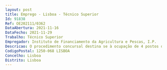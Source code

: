 ```yaml
--- 
layout: post
title: Emprego - Lisboa - Técnico Superior
Id: 91838
Ref: OE202111/0362
DataAbertura: 2021-11-16
DataFecho: 2021-11-29
Trabalho: Técnico Superior
Empregador: Instituto de Financiamento da Agricultura e Pescas, I.P.
Descricao: O procedimento concursal destina se à ocupação de 4 postos de trabalho no mapa de pessoal do IFAP, I.P. na modalidade de contrato de trabalho em funções públicas por tempo indeterminado, na carreira e categoria de técnico superior no Unidade de Gestão de Compras e Património, do Departamento de Administração e Gestão de Recursos (DGR UGCP) .Caracterização sumária das funções (em conformidade com o mapa de pessoal aprovado para 2021)  Desempenho de funções distribuídas pelas seguintes referências Ref.ªA  1 técnico superior, para o desempenho de funções no âmbito da contratação pública, incumbindo genericamente •	Planeamento das necessidades de aquisição de bens & serviços •	Elaboração de peças de procedimento •	Promover as ações necessárias conducentes à tramitação de processos de aquisição de bens e serviços •	Dirimir pronúncias, reclamações e impugnações apresentadas no decurso dos procedimentos.Ref.ªB   1 técnico superior, para desempenho de funções no âmbito da gestão patrimonial, incumbindo genericamente •	Planeamento das necessidades de manutenção de instalações e equipamentos de suporte (Elevadores, AVAC, Geradores e UPS) •	Elaboração de planos de manutenção preventiva e correctiva •	Promover as ações necessárias conducentes à tramitação de processos de aquisição de bens, serviços e empreitadas para as intervenções identificadas •	Definir condições técnicas e participar em júris de procedimentos de contratação pública •	Gerir os contratos de manutenção de instalações e equipamentos de suporte •	Acompanhar, monitorizar e validar as acções desenvolvidas pelas empresas responsáveis pela manutenção de instalações e equipamentos.Ref.ªC   1 técnico superior, para desempenho de funções no âmbito da gestão patrimonial, incumbindo genericamente •	Planeamento das necessidades de manutenção de equipamentos de comunicações, designadamente, equipamentos de comunicações móveis, fixos e multifunções •	Apoio ao utilizador dos equipamentos de comunicações móveis, fixos e multifunções •	Definir condições técnicas e participar em júris de procedimentos de contratação pública para os equipamentos em causa •	Gerir os contratos de manutenção de equipamentos •	Acompanhar, monitorizar e validar as acções desenvolvidas pelas empresas responsáveis pela manutenção de equipamentos Ref.ªD  1 técnico superior, para desempenho de funções no âmbito da gestão patrimonial, incumbindo genericamente •	Planeamento das necessidades de manutenção de equipamentos suporte das instalações no âmbito do Plano de Segurança Interno •	Elaboração de planos de manutenção preventiva e correctiva de equipamentos no âmbito do Plano de Segurança Interno •	Promover as ações necessárias conducentes à tramitação de processos de aquisição de bens, serviços para as intervenções identificadas •	Definir condições técnicas e participar em júris de procedimentos de contratação pública •	Gerir os contratos de manutenção de equipamentos no âmbito do Plano de Segurança Interno •	Acompanhar, monitorizar e validar as acções desenvolvidas pelas empresas responsáveis pela manutenção de equipamentos •	Gerir o Plano de Segurança Interno das instalações •	Promover em acções no âmbito da responsabilidade social, designadamente, eficiência energética e economia circular.
CodigoPostal: 1250-068 LISBOA
Concelho: Lisboa
Distrito: Lisboa
--- 
```

